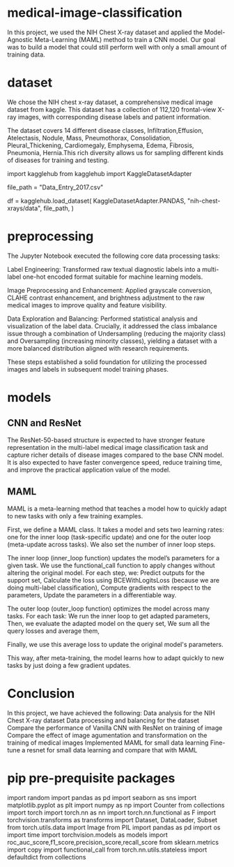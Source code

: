 # medical-image-classification
In this project, we used the NIH Chest X-ray dataset and applied the Model-Agnostic Meta-Learning (MAML) method to train a CNN model. Our goal was to build a model that could still perform well with only a small amount of training data.

# dataset
We chose the NIH chest x-ray dataset, a comprehensive medical image dataset from kaggle. This dataset has a collection of 112,120 frontal-view X-ray images, with corresponding disease labels and patient information.

The dataset covers 14 different disease classes, Infiltration,Effusion, Atelectasis, Nodule, Mass, Pneumothorax, Consolidation, Pleural_Thickening, Cardiomegaly, Emphysema, Edema, Fibrosis, Pneumonia, Hernia.This rich diversity allows us for sampling different kinds of diseases for training and testing.

import kagglehub
from kagglehub import KaggleDatasetAdapter

file_path = "Data_Entry_2017.csv"

df = kagglehub.load_dataset(
  KaggleDatasetAdapter.PANDAS,
  "nih-chest-xrays/data",
  file_path,
)

# preprocessing
The Jupyter Notebook executed the following core data processing tasks:

Label Engineering: Transformed raw textual diagnostic labels into a multi-label one-hot encoded format suitable for machine learning models.

Image Preprocessing and Enhancement: Applied grayscale conversion, CLAHE contrast enhancement, and brightness adjustment to the raw medical images to improve quality and feature visibility.

Data Exploration and Balancing: Performed statistical analysis and visualization of the label data. Crucially, it addressed the class imbalance issue through a combination of Undersampling (reducing the majority class) and Oversampling (increasing minority classes), yielding a dataset with a more balanced distribution aligned with research requirements.

These steps established a solid foundation for utilizing the processed images and labels in subsequent model training phases.

# models
## CNN and ResNet
The ResNet-50-based structure is expected to have stronger feature representation in the multi-label medical image classification task and capture richer details of disease images compared to the base CNN model. It is also expected to have faster convergence speed, reduce training time, and improve the practical application value of the model.
## MAML
MAML is a meta-learning method that teaches a model how to quickly adapt to new tasks with only a few training examples.

First, we define a MAML class. It takes a model and sets two learning rates: one for the inner loop (task-specific update) and one for the outer loop (meta-update across tasks). We also set the number of inner loop steps.

The inner loop (inner_loop function) updates the model’s parameters for a given task. We use the functional_call function to apply changes without altering the original model. For each step, we:
Predict outputs for the support set,
Calculate the loss using BCEWithLogitsLoss (because we are doing multi-label classification),
Compute gradients with respect to the parameters,
Update the parameters in a differentiable way.

The outer loop (outer_loop function) optimizes the model across many tasks. For each task:
We run the inner loop to get adapted parameters,
Then, we evaluate the adapted model on the query set,
We sum all the query losses and average them,

Finally, we use this average loss to update the original model's parameters.

This way, after meta-training, the model learns how to adapt quickly to new tasks by just doing a few gradient updates.

# Conclusion
In this project, we have achieved the following:
Data analysis for the NIH Chest X-ray dataset
Data processing and balancing for the dataset
Compare the performance of Vanilla CNN with ResNet on training of image
Compare the effect of image agumentation and transformation on the training of medical images
Implemented MAML for small data learning
Fine-tune a resnet for small data learning and compare that with MAML

# pip pre-prequisite packages
import random</b>
import pandas as pd</b>
import seaborn as sns</b>
import matplotlib.pyplot as plt</b>
import numpy as np</b>
import Counter from collections </b>
import torch</b>
import torch.nn as nn</b>
import torch.nn.functional as F</b>
import torchvision.transforms as transforms</b>
import Dataset, DataLoader, Subset from torch.utils.data </b>
import Image from PIL </b>
import pandas as pd</b>
import os</b>
import time</b>
import torchvision.models as models</b>
import roc_auc_score,f1_score,precision_score,recall_score from sklearn.metrics </b>
import copy</b>
import functional_call from torch.nn.utils.stateless </b>
import defaultdict from collections </b>

